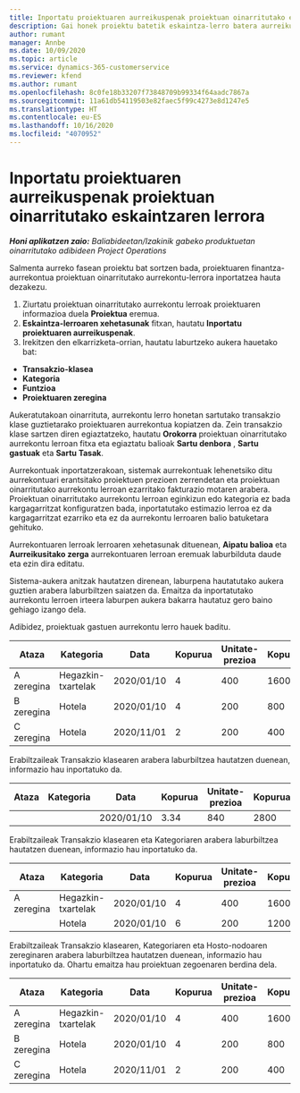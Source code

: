 ```yaml
---
title: Inportatu proiektuaren aurreikuspenak proiektuan oinarritutako eskaintzaren lerrora
description: Gai honek proiektu batetik eskaintza-lerro batera aurreikuspenak inportatzeari buruzko informazioa eskaintzen du.
author: rumant
manager: Annbe
ms.date: 10/09/2020
ms.topic: article
ms.service: dynamics-365-customerservice
ms.reviewer: kfend
ms.author: rumant
ms.openlocfilehash: 8c0fe18b33207f73848709b99334f64aadc7867a
ms.sourcegitcommit: 11a61db54119503e82faec5f99c4273e8d1247e5
ms.translationtype: HT
ms.contentlocale: eu-ES
ms.lasthandoff: 10/16/2020
ms.locfileid: "4070952"
---
```

# <a name="import-estimates-for-a-project-to-a-project-based-quote-line"></a>Inportatu proiektuaren aurreikuspenak proiektuan oinarritutako eskaintzaren lerrora

_**Honi aplikatzen zaio:** Baliabideetan/Izakinik gabeko produktuetan oinarritutako adibideen Project Operations_


Salmenta aurreko fasean proiektu bat sortzen bada, proiektuaren finantza-aurrekontua proiektuan oinarritutako aurrekontu-lerrora inportatzea hauta dezakezu.

1. Ziurtatu proiektuan oinarritutako aurrekontu lerroak proiektuaren informazioa duela **Proiektua** eremua.
2. **Eskaintza-lerroaren xehetasunak** fitxan, hautatu **Inportatu proiektuaren aurreikuspenak**.
3. Irekitzen den elkarrizketa-orrian, hautatu laburtzeko aukera hauetako bat:

  - **Transakzio-klasea**
  - **Kategoria**
  - **Funtzioa** 
  - **Proiektuaren zeregina**

Aukeratutakoan oinarrituta, aurrekontu lerro honetan sartutako transakzio klase guztietarako proiektuaren aurrekontua kopiatzen da. Zein transakzio klase sartzen diren egiaztatzeko, hautatu **Orokorra** proiektuan oinarritutako aurrekontu lerroan fitxa eta egiaztatu balioak **Sartu denbora** , **Sartu gastuak** eta **Sartu Tasak**.

Aurrekontuak inportatzerakoan, sistemak aurrekontuak lehenetsiko ditu aurrekontuari erantsitako proiektuen prezioen zerrendetan eta proiektuan oinarritutako aurrekontu lerroan ezarritako fakturazio motaren arabera. Proiektuan oinarritutako aurrekontu lerroan eginkizun edo kategoria ez bada kargagarritzat konfiguratzen bada, inportatutako estimazio lerroa ez da kargagarritzat ezarriko eta ez da aurrekontu lerroaren balio batuketara gehituko.

Aurrekontuaren lerroak lerroaren xehetasunak dituenean, **Aipatu balioa** eta **Aurreikusitako zerga** aurrekontuaren lerroan eremuak laburbilduta daude eta ezin dira editatu.

Sistema-aukera anitzak hautatzen direnean, laburpena hautatutako aukera guztien arabera laburbiltzen saiatzen da. Emaitza da inportatutako aurrekontu lerroen irteera laburpen aukera bakarra hautatuz gero baino gehiago izango dela.

Adibidez, proiektuak gastuen aurrekontu lerro hauek baditu.

| Ataza | Kategoria | Data | Kopurua | Unitate-prezioa | Kopurua |
| --- | --- | --- | --- | --- | --- |
| A zeregina | Hegazkin-txartelak | 2020/01/10 | 4 | 400 | 1600 |
| B zeregina | Hotela | 2020/01/10 | 4 | 200 | 800 |
| C zeregina | Hotela | 2020/11/01 | 2 | 200 | 400 |

Erabiltzaileak Transakzio klasearen arabera laburbiltzea hautatzen duenean, informazio hau inportatuko da.

| Ataza | Kategoria | Data | Kopurua | Unitate-prezioa | Kopurua |
| --- | --- | --- | --- | --- | --- |
| | | 2020/01/10 | 3.34 | 840 | 2800 |

Erabiltzaileak Transakzio klasearen eta Kategoriaren arabera laburbiltzea hautatzen duenean, informazio hau inportatuko da.

| Ataza | Kategoria | Data | Kopurua | Unitate-prezioa | Kopurua |
| --- | --- | --- | --- | --- | --- |
| A zeregina | Hegazkin-txartelak | 2020/01/10 | 4 | 400 | 1600 |
| | Hotela | 2020/01/10 | 6 | 200 | 1200 |

Erabiltzaileak Transakzio klasearen, Kategoriaren eta Hosto-nodoaren zereginaren arabera laburbiltzea hautatzen duenean, informazio hau inportatuko da. Ohartu emaitza hau proiektuan zegoenaren berdina dela.

| Ataza | Kategoria | Data | Kopurua | Unitate-prezioa | Kopurua |
| --- | --- | --- | --- | --- | --- |
| A zeregina | Hegazkin-txartelak | 2020/01/10 | 4 | 400 | 1600 |
| B zeregina | Hotela | 2020/01/10 | 4 | 200 | 800 |
| C zeregina | Hotela | 2020/11/01 | 2 | 200 | 400 |

